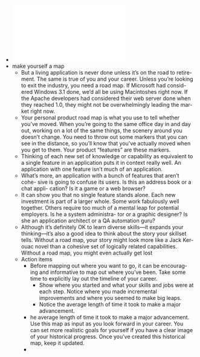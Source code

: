 - ![The Passionate Programmer Creating a Remarkable Career in Software Development (Pragmatic Life) by Chad Fowler (z-lib.org).pdf](../assets/The_Passionate_Programmer_Creating_a_Remarkable_Career_in_Software_Development_(Pragmatic_Life)_by_Chad_Fowler_(z-lib.org)_1666960477066_0.pdf)
- make yourself a map
	- But a living application is never done unless it’s on the road to retire-
	  ment. The same is true of you and your career. Unless you’re looking
	  to exit the industry, you need a road map. If Microsoft had consid-
	  ered Windows 3.1 done, we’d all be using Macintoshes right now. If
	  the Apache developers had considered their web server done when
	  they reached 1.0, they might not be overwhelmingly leading the mar-
	  ket right now.
	- Your personal product road map is what you use to tell whether you’ve
	  moved. When you’re going to the same office day in and day out,
	  working on a lot of the same things, the scenery around you doesn’t
	  change. You need to throw out some markers that you can see in the
	  distance, so you’ll know that you’ve actually moved when you get to
	  them. Your product “features” are these markers.
	- Thinking of each new set of knowledge or capability as
	  equivalent to a single feature in an application puts it in context really
	  well. An application with one feature isn’t much of an application.
	- What’s more, an application with a bunch of features that aren’t cohe-
	  sive is going to confuse its users. Is this an address book or a chat appli-
	  cation? Is it a game or a web browser?
	- It can show you
	  that no single feature stands alone. Each new investment is part of a
	  larger whole. Some work fabulously well together. Others require too
	  much of a mental leap for potential employers. Is he a system administra-
	  tor or a graphic designer? Is she an application architect or a QA automation
	  guru?
	- Although it’s definitely OK to learn diverse skills—it expands your
	  thinking—it’s also a good idea to think about the story your skillset
	  tells. Without a road map, your story might look more like a Jack Ker-
	  ouac novel than a cohesive set of logically related capabilities. Without
	  a road map, you might even actually get lost
	- Action items
		- Before mapping out where you want to go, it can be encourag-
		  ing and informative to map out where you’ve been. Take some
		  time to explicitly lay out the timeline of your career.
			- Show where
			  you started and what your skills and jobs were at each step.
			  Notice where you made incremental improvements and where
			  you seemed to make big leaps.
			- Notice the average length of time
			  it took to make a major advancement.
		- he average length of time
		  it took to make a major advancement. Use this map as input as
		  you look forward in your career. You can set more realistic goals
		  for yourself if you have a clear image of your historical progress.
		  Once you’ve created this historical map, keep it updated.
		-